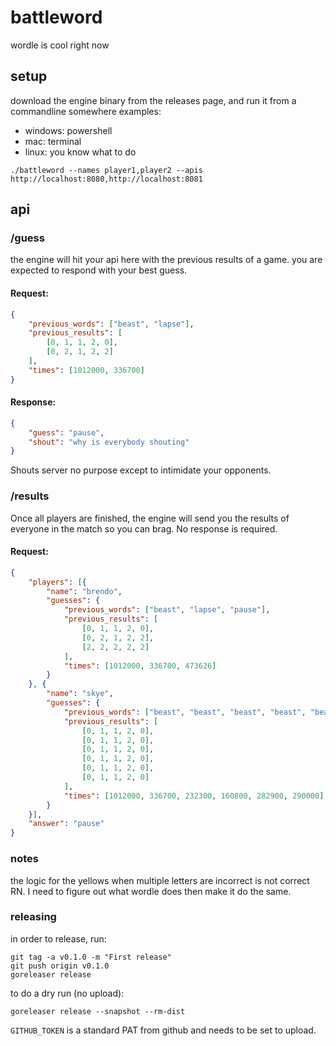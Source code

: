 # battleword
wordle is cool right now

## setup
download the engine binary from the releases page, and run it from a commandline somewhere 
examples:
- windows: powershell
- mac: terminal
- linux: you know what to do
```
./battleword --names player1,player2 --apis http://localhost:8080,http://localhost:8081
```

## api
### /guess
the engine will hit your api here with the previous results of a game. you are expected to respond with your best guess.
#### Request:
```json
{
	"previous_words": ["beast", "lapse"],
	"previous_results": [
		[0, 1, 1, 2, 0],
		[0, 2, 1, 2, 2]
	],
	"times": [1012000, 336700]
}
```
#### Response:
```json
{
	"guess": "pause",
	"shout": "why is everybody shouting"
}
```
Shouts server no purpose except to intimidate your opponents.

### /results
Once all players are finished, the engine will send you the results of everyone in the match so you can brag. No response is required.
#### Request:
```json
{
	"players": [{
		"name": "brendo",
		"guesses": {
			"previous_words": ["beast", "lapse", "pause"],
			"previous_results": [
				[0, 1, 1, 2, 0],
				[0, 2, 1, 2, 2],
				[2, 2, 2, 2, 2]
			],
			"times": [1012000, 336700, 473626]
		}
	}, {
		"name": "skye",
		"guesses": {
			"previous_words": ["beast", "beast", "beast", "beast", "beast", "beast"],
			"previous_results": [
				[0, 1, 1, 2, 0],
				[0, 1, 1, 2, 0],
				[0, 1, 1, 2, 0],
				[0, 1, 1, 2, 0],
				[0, 1, 1, 2, 0],
				[0, 1, 1, 2, 0]
			],
			"times": [1012000, 336700, 232300, 160800, 282900, 290000]
		}
	}],
	"answer": "pause"
}
```

### notes
 the logic for the yellows when multiple letters are incorrect is not correct RN. I need to figure out what wordle does then make it do the same.

### releasing
 in order to release, run:
```
git tag -a v0.1.0 -m "First release"
git push origin v0.1.0
goreleaser release
```

to do a dry run (no upload): 
```
goreleaser release --snapshot --rm-dist
```

`GITHUB_TOKEN` is a standard PAT from github and needs to be set to upload.